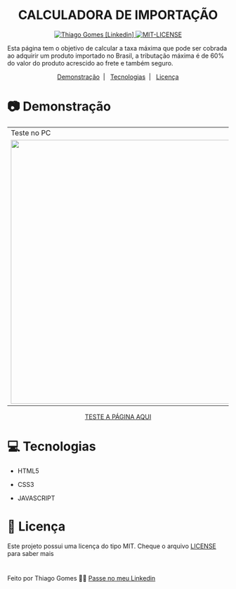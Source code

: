 <h1 align="center">
   CALCULADORA DE IMPORTAÇÃO
</h1>

<p align="center">
   <a href="https://www.linkedin.com/in/thiago-gomes-165ab722b/" >
   <img alt="Thiago Gomes [Linkedin]" src="https://img.shields.io/badge/-ThiagoGomes-1E65CF?style=flat&logo=Linkedin&logoColor=white"/>
   </a>
   <a href="https://github.com/thgomes1/calculadora-de-importacao/blob/main/LICENSE" >
   <img alt="MIT-LICENSE" src="https://img.shields.io/github/license/thgomes1/calculadora-de-importacao?color=rgb%2830%2C%20101%2C%20207%29"/>
   </a>
</p>

<p>
Esta página tem o objetivo de calcular a taxa máxima que pode ser cobrada ao adquirir um produto importado no Brasil, a tributação máxima é de 60% do valor do produto acrescido ao frete e também seguro.
</p>

<p align="center">
  <a href="#camera-demonstração">Demonstração</a>&nbsp;&nbsp;|&nbsp;&nbsp;
  <a href="#computer-tecnologias">Tecnologias</a>&nbsp;&nbsp;|&nbsp;&nbsp;
  <a href="#open_book-licença">Licença</a>
</p>



# :camera: Demonstração

<table>
 <tr>
   <td>Teste no PC</td>
   <td>Teste no MOBILE</td>
 </tr>
 <tr>
   <td><img src="https://user-images.githubusercontent.com/98625860/156476145-f736b1f6-e660-486a-bf39-e16547327e0e.gif" width="600px"></td>
   <td><img src="https://user-images.githubusercontent.com/98625860/156476094-c5ae09ab-71b6-4003-aedf-85f12907ad00.gif" width="400px"></td>
 </tr>
</table>

<p align="center"><a href="https://thgomes1.github.io/calculadora-de-importacao/">TESTE A PÁGINA AQUI</a></p>

# :computer: Tecnologias

-   <p>HTML5</p>
-   <p>CSS3</p>
-   <p>JAVASCRIPT</p>

# :open_book: Licença

Este projeto possui uma licença do tipo MIT. Cheque o arquivo [LICENSE](https://github.com/thgomes1/calculadora-de-importacao/blob/main/LICENSE) para saber mais

#

Feito por Thiago Gomes 🧑‍💻 [Passe no meu Linkedin](https://www.linkedin.com/in/thiago-gomes-165ab722b/)
